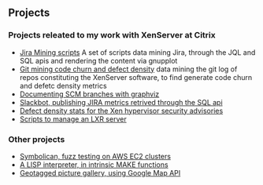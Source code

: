## Projects
### Projects releated to my work with XenServer at Citrix
- [Jira Mining scripts](https://github.com/philippegabriel/jira) A set of scripts data mining Jira, through the JQL and SQL apis and rendering the content via gnupplot
- [Git mining code churn and defect density](https://github.com/philippegabriel/XSCodeChurn) data mining the git log of repos constituting the XenServer software, to find generate code churn and defetc density metrics
- [Documenting SCM branches with graphviz](https://github.com/philippegabriel/XFormerBranchGraph) 
- [Slackbot, publishing JIRA metrics retrived through the SQL api](https://github.com/philippegabriel/slackbot)
- [Defect density stats for the Xen hypervisor security advisories](https://github.com/philippegabriel/xsastats)
- [Scripts to manage an LXR server](https://github.com/philippegabriel/lxr_scripts)
### Other projects
- [Symbolican, fuzz testing on AWS EC2 clusters](https://github.com/philippegabriel/symbolican)
- [A LISP interpreter, in intrinsic MAKE functions](https://github.com/philippegabriel/make-lib)
- [Geotagged picture gallery, using Google Map API](https://github.com/philippegabriel/geotag)
